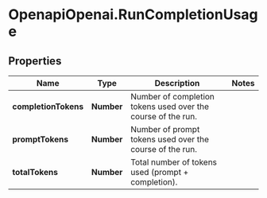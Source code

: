 # OpenapiOpenai.RunCompletionUsage

## Properties

Name | Type | Description | Notes
------------ | ------------- | ------------- | -------------
**completionTokens** | **Number** | Number of completion tokens used over the course of the run. | 
**promptTokens** | **Number** | Number of prompt tokens used over the course of the run. | 
**totalTokens** | **Number** | Total number of tokens used (prompt + completion). | 


